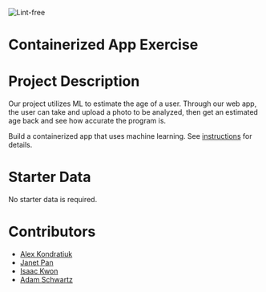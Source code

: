 ![Lint-free](https://github.com/nyu-software-engineering/containerized-app-exercise/actions/workflows/lint.yml/badge.svg)

# Containerized App Exercise

# Project Description

Our project utilizes ML to estimate the age of a user. Through our web app, the user can take and upload a photo to be analyzed, then get an estimated age back and see how accurate the program is.

Build a containerized app that uses machine learning. See [instructions](./instructions.md) for details.

# Starter Data

No starter data is required.

# Contributors

- [Alex Kondratiuk](https://github.com/ak8000)
- [Janet Pan](https://github.com/jp6024)
- [Isaac Kwon](https://github.com/iok206)
- [Adam Schwartz](https://github.com/aschwartz01)
